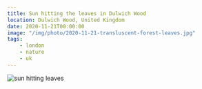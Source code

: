```yaml
---
title: Sun hitting the leaves in Dulwich Wood
location: Dulwich Wood, United Kingdom
date: 2020-11-21T00:00:00
image: "/img/photo/2020-11-21-transluscent-forest-leaves.jpg"
tags:
    - london
    - nature
    - uk
---
```


![sun hitting leaves](/img/photo/2020-11-21-transluscent-forest-leaves.jpg)

